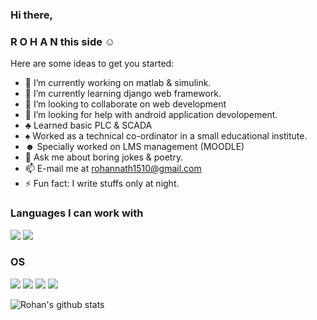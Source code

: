 ### Hi there, 
### **R O H A N** this side ☺

Here are some ideas to get you started:

- 🔭 I’m currently working on matlab & simulink.
- 🌱 I’m currently learning django web framework.
- 👯 I’m looking to collaborate on web development
- 🤔 I’m looking for help with android application devolopement.
- ♣ Learned basic PLC & SCADA
- ♠ Worked as a technical co-ordinator in a small educational institute.
- ☻ Specially worked on LMS management (MOODLE)
- 💬 Ask me about boring jokes & poetry.
- 📫 E-mail me at rohannath1510@gmail.com
- ⚡ Fun fact: I write stuffs only at night.

### Languages I can work with
![](https://img.shields.io/badge/c-23cc59?&style=for-the-badge&logo=c&logoColor=white)
![](https://img.shields.io/badge/python-2d043f?&style=for-the-badge&logo=python&logoColor=white)
### OS
![](https://img.shields.io/badge/Android-3DDC84?style=for-the-badge&logo=android&logoColor=white)
![](https://img.shields.io/badge/Windows-0078D6?style=for-the-badge&logo=windows&logoColor=white)
![](https://img.shields.io/badge/Ubuntu-E95420?style=for-the-badge&logo=ubuntu&logoColor=white)
![](https://img.shields.io/badge/fedora-0000d0?style=for-the-badge&logo=fedora&logoColor=white)

![Rohan's github stats](https://github-readme-stats.vercel.app/api?username=rohannath1&count_private=true)
